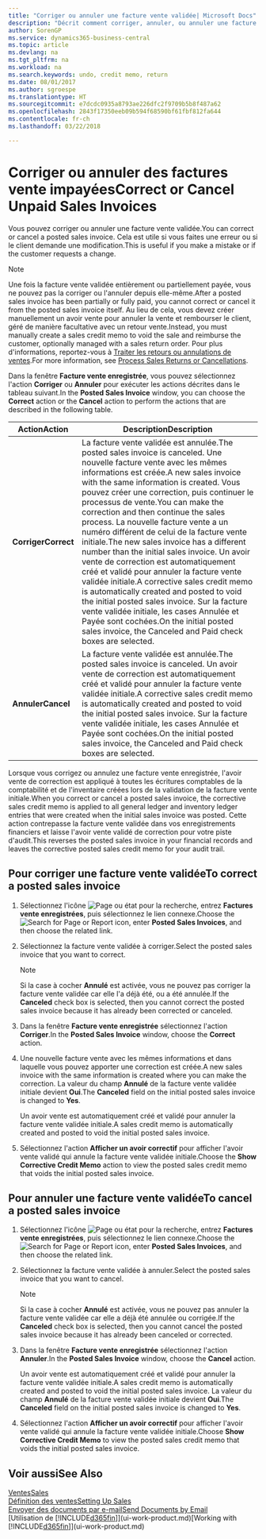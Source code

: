 ```yaml
---
title: "Corriger ou annuler une facture vente validée| Microsoft Docs"
description: "Décrit comment corriger, annuler, ou annuler une facture vente enregistrée et lettrer un avoir vente."
author: SorenGP
ms.service: dynamics365-business-central
ms.topic: article
ms.devlang: na
ms.tgt_pltfrm: na
ms.workload: na
ms.search.keywords: undo, credit memo, return
ms.date: 08/01/2017
ms.author: sgroespe
ms.translationtype: HT
ms.sourcegitcommit: e7dcdc0935a8793ae226dfc2f9709b5b8f487a62
ms.openlocfilehash: 2843f17350eeb09b594f68590bf61fbf812fa644
ms.contentlocale: fr-ch
ms.lasthandoff: 03/22/2018

---
```

# <a name="correct-or-cancel-unpaid-sales-invoices"></a><span data-ttu-id="0c51d-103">Corriger ou annuler des factures vente impayées</span><span class="sxs-lookup"><span data-stu-id="0c51d-103">Correct or Cancel Unpaid Sales Invoices</span></span>
<span data-ttu-id="0c51d-104">Vous pouvez corriger ou annuler une facture vente validée.</span><span class="sxs-lookup"><span data-stu-id="0c51d-104">You can correct or cancel a posted sales invoice.</span></span> <span data-ttu-id="0c51d-105">Cela est utile si vous faites une erreur ou si le client demande une modification.</span><span class="sxs-lookup"><span data-stu-id="0c51d-105">This is useful if you make a mistake or if the customer requests a change.</span></span>

> [!NOTE]  
>   <span data-ttu-id="0c51d-106">Une fois la facture vente validée entièrement ou partiellement payée, vous ne pouvez pas la corriger ou l'annuler depuis elle-même.</span><span class="sxs-lookup"><span data-stu-id="0c51d-106">After a posted sales invoice has been partially or fully paid, you cannot correct or cancel it from the posted sales invoice itself.</span></span> <span data-ttu-id="0c51d-107">Au lieu de cela, vous devez créer manuellement un avoir vente pour annuler la vente et rembourser le client, géré de manière facultative avec un retour vente.</span><span class="sxs-lookup"><span data-stu-id="0c51d-107">Instead, you must manually create a sales credit memo to void the sale and reimburse the customer, optionally managed with a sales return order.</span></span> <span data-ttu-id="0c51d-108">Pour plus d'informations, reportez-vous à [Traiter les retours ou annulations de ventes](sales-how-process-sales-returns-cancellations.md).</span><span class="sxs-lookup"><span data-stu-id="0c51d-108">For more information, see [Process Sales Returns or Cancellations](sales-how-process-sales-returns-cancellations.md).</span></span>

<span data-ttu-id="0c51d-109">Dans la fenêtre **Facture vente enregistrée**, vous pouvez sélectionnez l'action **Corriger** ou **Annuler** pour exécuter les actions décrites dans le tableau suivant.</span><span class="sxs-lookup"><span data-stu-id="0c51d-109">In the **Posted Sales Invoice** window, you can choose the **Correct** action or the **Cancel** action to perform the actions that are described in the following table.</span></span>

| <span data-ttu-id="0c51d-110">Action</span><span class="sxs-lookup"><span data-stu-id="0c51d-110">Action</span></span> | <span data-ttu-id="0c51d-111">Description</span><span class="sxs-lookup"><span data-stu-id="0c51d-111">Description</span></span> |
| --- | --- |
| <span data-ttu-id="0c51d-112">**Corriger**</span><span class="sxs-lookup"><span data-stu-id="0c51d-112">**Correct**</span></span> |<span data-ttu-id="0c51d-113">La facture vente validée est annulée.</span><span class="sxs-lookup"><span data-stu-id="0c51d-113">The posted sales invoice is canceled.</span></span> <span data-ttu-id="0c51d-114">Une nouvelle facture vente avec les mêmes informations est créée.</span><span class="sxs-lookup"><span data-stu-id="0c51d-114">A new sales invoice with the same information is created.</span></span> <span data-ttu-id="0c51d-115">Vous pouvez créer une correction, puis continuer le processus de vente.</span><span class="sxs-lookup"><span data-stu-id="0c51d-115">You can make the correction and then continue the sales process.</span></span> <span data-ttu-id="0c51d-116">La nouvelle facture vente a un numéro différent de celui de la facture vente initiale.</span><span class="sxs-lookup"><span data-stu-id="0c51d-116">The new sales invoice has a different number than the initial sales invoice.</span></span> <span data-ttu-id="0c51d-117">Un avoir vente de correction est automatiquement créé et validé pour annuler la facture vente validée initiale.</span><span class="sxs-lookup"><span data-stu-id="0c51d-117">A corrective sales credit memo is automatically created and posted to void the initial posted sales invoice.</span></span> <span data-ttu-id="0c51d-118">Sur la facture vente validée initiale, les cases Annulée et Payée sont cochées.</span><span class="sxs-lookup"><span data-stu-id="0c51d-118">On the initial posted sales invoice, the Canceled and Paid check boxes are selected.</span></span> |
| <span data-ttu-id="0c51d-119">**Annuler**</span><span class="sxs-lookup"><span data-stu-id="0c51d-119">**Cancel**</span></span> |<span data-ttu-id="0c51d-120">La facture vente validée est annulée.</span><span class="sxs-lookup"><span data-stu-id="0c51d-120">The posted sales invoice is canceled.</span></span> <span data-ttu-id="0c51d-121">Un avoir vente de correction est automatiquement créé et validé pour annuler la facture vente validée initiale.</span><span class="sxs-lookup"><span data-stu-id="0c51d-121">A corrective sales credit memo is automatically created and posted to void the initial posted sales invoice.</span></span> <span data-ttu-id="0c51d-122">Sur la facture vente validée initiale, les cases Annulée et Payée sont cochées.</span><span class="sxs-lookup"><span data-stu-id="0c51d-122">On the initial posted sales invoice, the Canceled and Paid check boxes are selected.</span></span> |

<span data-ttu-id="0c51d-123">Lorsque vous corrigez ou annulez une facture vente enregistrée, l'avoir vente de correction est appliqué à toutes les écritures comptables de la comptabilité et de l'inventaire créées lors de la validation de la facture vente initiale.</span><span class="sxs-lookup"><span data-stu-id="0c51d-123">When you correct or cancel a posted sales invoice, the corrective sales credit memo is applied to all general ledger and inventory ledger entries that were created when the initial sales invoice was posted.</span></span> <span data-ttu-id="0c51d-124">Cette action contrepasse la facture vente validée dans vos enregistrements financiers et laisse l'avoir vente validé de correction pour votre piste d'audit.</span><span class="sxs-lookup"><span data-stu-id="0c51d-124">This reverses the posted sales invoice in your financial records and leaves the corrective posted sales credit memo for your audit trail.</span></span>

## <a name="to-correct-a-posted-sales-invoice"></a><span data-ttu-id="0c51d-125">Pour corriger une facture vente validée</span><span class="sxs-lookup"><span data-stu-id="0c51d-125">To correct a posted sales invoice</span></span>
1. <span data-ttu-id="0c51d-126">Sélectionnez l'icône ![Page ou état pour la recherche](media/ui-search/search_small.png "Page ou état pour la recherche"), entrez **Factures vente enregistrées**, puis sélectionnez le lien connexe.</span><span class="sxs-lookup"><span data-stu-id="0c51d-126">Choose the ![Search for Page or Report](media/ui-search/search_small.png "Search for Page or Report icon") icon, enter **Posted Sales Invoices**, and then choose the related link.</span></span>  
2. <span data-ttu-id="0c51d-127">Sélectionnez la facture vente validée à corriger.</span><span class="sxs-lookup"><span data-stu-id="0c51d-127">Select the posted sales invoice that you want to correct.</span></span>

    > [!NOTE]  
    >   <span data-ttu-id="0c51d-128">Si la case à cocher **Annulé** est activée, vous ne pouvez pas corriger la facture vente validée car elle l'a déjà été, ou a été annulée.</span><span class="sxs-lookup"><span data-stu-id="0c51d-128">If the **Canceled** check box is selected, then you cannot correct the posted sales invoice because it has already been corrected or canceled.</span></span>
3. <span data-ttu-id="0c51d-129">Dans la fenêtre **Facture vente enregistrée** sélectionnez l'action **Corriger**.</span><span class="sxs-lookup"><span data-stu-id="0c51d-129">In the **Posted Sales Invoice** window, choose the **Correct** action.</span></span>  
4. <span data-ttu-id="0c51d-130">Une nouvelle facture vente avec les mêmes informations et dans laquelle vous pouvez apporter une correction est créée.</span><span class="sxs-lookup"><span data-stu-id="0c51d-130">A new sales invoice with the same information is created where you can make the correction.</span></span> <span data-ttu-id="0c51d-131">La valeur du champ **Annulé** de la facture vente validée initiale devient **Oui**.</span><span class="sxs-lookup"><span data-stu-id="0c51d-131">The **Canceled** field on the initial posted sales invoice is changed to **Yes**.</span></span>

    <span data-ttu-id="0c51d-132">Un avoir vente est automatiquement créé et validé pour annuler la facture vente validée initiale.</span><span class="sxs-lookup"><span data-stu-id="0c51d-132">A sales credit memo is automatically created and posted to void the initial posted sales invoice.</span></span>
5. <span data-ttu-id="0c51d-133">Sélectionnez l'action **Afficher un avoir correctif** pour afficher l'avoir vente validé qui annule la facture vente validée initiale.</span><span class="sxs-lookup"><span data-stu-id="0c51d-133">Choose the **Show Corrective Credit Memo** action to view the posted sales credit memo that voids the initial posted sales invoice.</span></span>

## <a name="to-cancel-a-posted-sales-invoice"></a><span data-ttu-id="0c51d-134">Pour annuler une facture vente validée</span><span class="sxs-lookup"><span data-stu-id="0c51d-134">To cancel a posted sales invoice</span></span>
1. <span data-ttu-id="0c51d-135">Sélectionnez l'icône ![Page ou état pour la recherche](media/ui-search/search_small.png "Page ou état pour la recherche"), entrez **Factures vente enregistrées**, puis sélectionnez le lien connexe.</span><span class="sxs-lookup"><span data-stu-id="0c51d-135">Choose the ![Search for Page or Report](media/ui-search/search_small.png "Search for Page or Report icon") icon, enter **Posted Sales Invoices**, and then choose the related link.</span></span>  
2. <span data-ttu-id="0c51d-136">Sélectionnez la facture vente validée à annuler.</span><span class="sxs-lookup"><span data-stu-id="0c51d-136">Select the posted sales invoice that you want to cancel.</span></span>

    > [!NOTE]  
    >   <span data-ttu-id="0c51d-137">Si la case à cocher **Annulé** est activée, vous ne pouvez pas annuler la facture vente validée car elle a déjà été annulée ou corrigée.</span><span class="sxs-lookup"><span data-stu-id="0c51d-137">If the **Canceled** check box is selected, then you cannot cancel the posted sales invoice because it has already been canceled or corrected.</span></span>
3. <span data-ttu-id="0c51d-138">Dans la fenêtre **Facture vente enregistrée** sélectionnez l'action **Annuler**.</span><span class="sxs-lookup"><span data-stu-id="0c51d-138">In the **Posted Sales Invoice** window, choose the **Cancel** action.</span></span>

    <span data-ttu-id="0c51d-139">Un avoir vente est automatiquement créé et validé pour annuler la facture vente validée initiale.</span><span class="sxs-lookup"><span data-stu-id="0c51d-139">A sales credit memo is automatically created and posted to void the initial posted sales invoice.</span></span> <span data-ttu-id="0c51d-140">La valeur du champ **Annulé** de la facture vente validée initiale devient **Oui**.</span><span class="sxs-lookup"><span data-stu-id="0c51d-140">The **Canceled** field on the initial posted sales invoice is changed to **Yes**.</span></span>
4. <span data-ttu-id="0c51d-141">Sélectionnez l'action **Afficher un avoir correctif** pour afficher l'avoir vente validé qui annule la facture vente validée initiale.</span><span class="sxs-lookup"><span data-stu-id="0c51d-141">Choose **Show Corrective Credit Memo** to view the posted sales credit memo that voids the initial posted sales invoice.</span></span>

## <a name="see-also"></a><span data-ttu-id="0c51d-142">Voir aussi</span><span class="sxs-lookup"><span data-stu-id="0c51d-142">See Also</span></span>
[<span data-ttu-id="0c51d-143">Ventes</span><span class="sxs-lookup"><span data-stu-id="0c51d-143">Sales</span></span>](sales-manage-sales.md)  
[<span data-ttu-id="0c51d-144">Définition des ventes</span><span class="sxs-lookup"><span data-stu-id="0c51d-144">Setting Up Sales</span></span>](sales-setup-sales.md)  
[<span data-ttu-id="0c51d-145">Envoyer des documents par e-mail</span><span class="sxs-lookup"><span data-stu-id="0c51d-145">Send Documents by Email</span></span>](ui-how-send-documents-email.md)  
<span data-ttu-id="0c51d-146">[Utilisation de [!INCLUDE[d365fin](includes/d365fin_md.md)]](ui-work-product.md)</span><span class="sxs-lookup"><span data-stu-id="0c51d-146">[Working with [!INCLUDE[d365fin](includes/d365fin_md.md)]](ui-work-product.md)</span></span>

